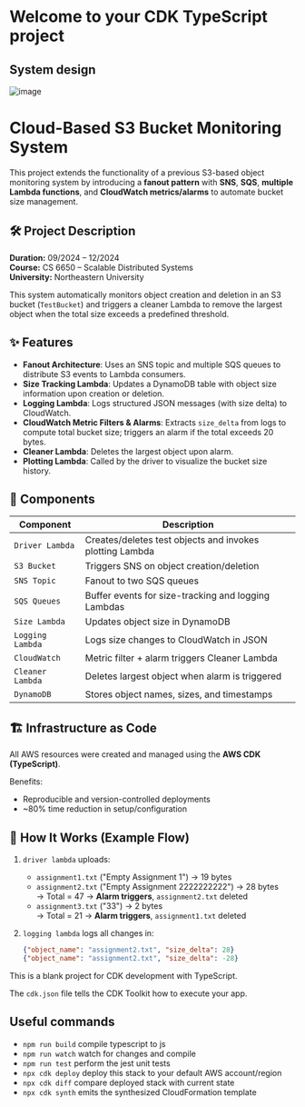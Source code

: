 # Welcome to your CDK TypeScript project

## System design
![image](https://github.com/user-attachments/assets/6401e3c1-d9f8-4ff8-9c74-6577883d2e28)

# Cloud-Based S3 Bucket Monitoring System

This project extends the functionality of a previous S3-based object monitoring system by introducing a **fanout pattern** with **SNS**, **SQS**, **multiple Lambda functions**, and **CloudWatch metrics/alarms** to automate bucket size management.

## 🛠 Project Description

**Duration:** 09/2024 – 12/2024  
**Course:** CS 6650 – Scalable Distributed Systems  
**University:** Northeastern University

This system automatically monitors object creation and deletion in an S3 bucket (`TestBucket`) and triggers a cleaner Lambda to remove the largest object when the total size exceeds a predefined threshold.

## ✨ Features

- **Fanout Architecture**: Uses an SNS topic and multiple SQS queues to distribute S3 events to Lambda consumers.
- **Size Tracking Lambda**: Updates a DynamoDB table with object size information upon creation or deletion.
- **Logging Lambda**: Logs structured JSON messages (with size delta) to CloudWatch.
- **CloudWatch Metric Filters & Alarms**: Extracts `size_delta` from logs to compute total bucket size; triggers an alarm if the total exceeds 20 bytes.
- **Cleaner Lambda**: Deletes the largest object upon alarm.
- **Plotting Lambda**: Called by the driver to visualize the bucket size history.

## 🧩 Components

| Component          | Description                                                                 |
|-------------------|-----------------------------------------------------------------------------|
| `Driver Lambda`   | Creates/deletes test objects and invokes plotting Lambda                    |
| `S3 Bucket`       | Triggers SNS on object creation/deletion                                    |
| `SNS Topic`       | Fanout to two SQS queues                                                    |
| `SQS Queues`      | Buffer events for size-tracking and logging Lambdas                         |
| `Size Lambda`     | Updates object size in DynamoDB                                             |
| `Logging Lambda`  | Logs size changes to CloudWatch in JSON                                     |
| `CloudWatch`      | Metric filter + alarm triggers Cleaner Lambda                               |
| `Cleaner Lambda`  | Deletes largest object when alarm is triggered                              |
| `DynamoDB`        | Stores object names, sizes, and timestamps                                  |

## 🏗 Infrastructure as Code

All AWS resources were created and managed using the **AWS CDK (TypeScript)**.

Benefits:
- Reproducible and version-controlled deployments
- ~80% time reduction in setup/configuration

## 🧪 How It Works (Example Flow)

1. `driver lambda` uploads:
   - `assignment1.txt` ("Empty Assignment 1") → 19 bytes  
   - `assignment2.txt` ("Empty Assignment 2222222222") → 28 bytes  
     → Total = 47 → **Alarm triggers**, `assignment2.txt` deleted  
   - `assignment3.txt` ("33") → 2 bytes  
     → Total = 21 → **Alarm triggers**, `assignment1.txt` deleted  

2. `logging lambda` logs all changes in:
   ```json
   {"object_name": "assignment2.txt", "size_delta": 28}
   {"object_name": "assignment2.txt", "size_delta": -28}


This is a blank project for CDK development with TypeScript.

The `cdk.json` file tells the CDK Toolkit how to execute your app.

## Useful commands

* `npm run build`   compile typescript to js
* `npm run watch`   watch for changes and compile
* `npm run test`    perform the jest unit tests
* `npx cdk deploy`  deploy this stack to your default AWS account/region
* `npx cdk diff`    compare deployed stack with current state
* `npx cdk synth`   emits the synthesized CloudFormation template


